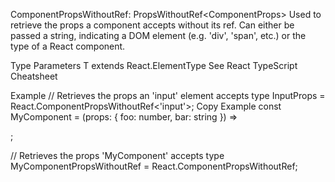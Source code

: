 ComponentPropsWithoutRef: PropsWithoutRef<ComponentProps<T>>
Used to retrieve the props a component accepts without its ref. Can either be passed a string, indicating a DOM element (e.g. 'div', 'span', etc.) or the type of a React component.

Type Parameters
T extends React.ElementType
See
React TypeScript Cheatsheet

Example
// Retrieves the props an 'input' element accepts
type InputProps = React.ComponentPropsWithoutRef<'input'>;
Copy
Example
const MyComponent = (props: { foo: number, bar: string }) => <div />;

// Retrieves the props 'MyComponent' accepts
type MyComponentPropsWithoutRef = React.ComponentPropsWithoutRef<typeof MyComponent>;
